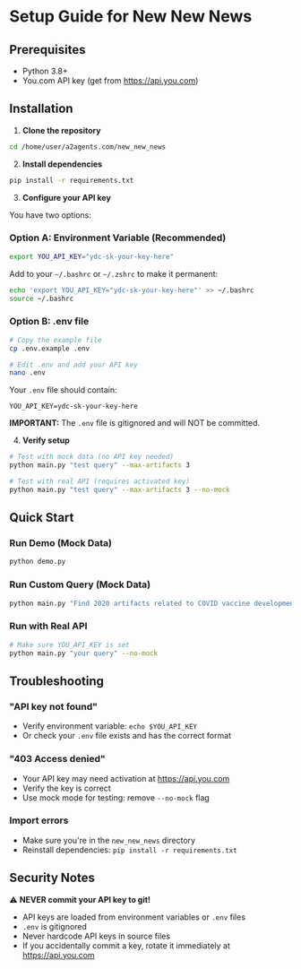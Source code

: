 # Setup Guide for New New News

## Prerequisites

- Python 3.8+
- You.com API key (get from https://api.you.com)

## Installation

1. **Clone the repository**
```bash
cd /home/user/a2agents.com/new_new_news
```

2. **Install dependencies**
```bash
pip install -r requirements.txt
```

3. **Configure your API key**

You have two options:

### Option A: Environment Variable (Recommended)
```bash
export YOU_API_KEY="ydc-sk-your-key-here"
```

Add to your `~/.bashrc` or `~/.zshrc` to make it permanent:
```bash
echo 'export YOU_API_KEY="ydc-sk-your-key-here"' >> ~/.bashrc
source ~/.bashrc
```

### Option B: .env file
```bash
# Copy the example file
cp .env.example .env

# Edit .env and add your API key
nano .env
```

Your `.env` file should contain:
```
YOU_API_KEY=ydc-sk-your-key-here
```

**IMPORTANT:** The `.env` file is gitignored and will NOT be committed.

4. **Verify setup**
```bash
# Test with mock data (no API key needed)
python main.py "test query" --max-artifacts 3

# Test with real API (requires activated key)
python main.py "test query" --max-artifacts 3 --no-mock
```

## Quick Start

### Run Demo (Mock Data)
```bash
python demo.py
```

### Run Custom Query (Mock Data)
```bash
python main.py "Find 2020 artifacts related to COVID vaccine development"
```

### Run with Real API
```bash
# Make sure YOU_API_KEY is set
python main.py "your query" --no-mock
```

## Troubleshooting

### "API key not found"
- Verify environment variable: `echo $YOU_API_KEY`
- Or check your `.env` file exists and has the correct format

### "403 Access denied"
- Your API key may need activation at https://api.you.com
- Verify the key is correct
- Use mock mode for testing: remove `--no-mock` flag

### Import errors
- Make sure you're in the `new_new_news` directory
- Reinstall dependencies: `pip install -r requirements.txt`

## Security Notes

⚠️ **NEVER commit your API key to git!**

- API keys are loaded from environment variables or `.env` files
- `.env` is gitignored
- Never hardcode API keys in source files
- If you accidentally commit a key, rotate it immediately at https://api.you.com
